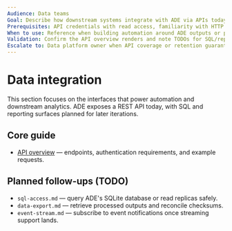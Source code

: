 ```yaml
---
Audience: Data teams
Goal: Describe how downstream systems integrate with ADE via APIs today and highlight upcoming analytics surfaces.
Prerequisites: API credentials with read access, familiarity with HTTP tooling, and awareness of ADE retention policies.
When to use: Reference when building automation around ADE outputs or planning data synchronization jobs.
Validation: Confirm the API overview renders and note TODOs for SQL/reporting guidance.
Escalate to: Data platform owner when API coverage or retention guarantees change.
---
```


# Data integration

This section focuses on the interfaces that power automation and downstream analytics. ADE exposes a REST API today, with SQL and reporting surfaces planned for later iterations.

## Core guide

- [API overview](./api-overview.md) — endpoints, authentication requirements, and example requests.

## Planned follow-ups (TODO)

- `sql-access.md` — query ADE's SQLite database or read replicas safely.
- `data-export.md` — retrieve processed outputs and reconcile checksums.
- `event-stream.md` — subscribe to event notifications once streaming support lands.
